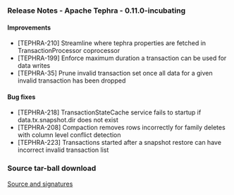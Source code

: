 <!--
 Licensed to the Apache Software Foundation (ASF) under one
 or more contributor license agreements.  See the NOTICE file
 distributed with this work for additional information
 regarding copyright ownership.  The ASF licenses this file
 to you under the Apache License, Version 2.0 (the
 "License"); you may not use this file except in compliance
 with the License.  You may obtain a copy of the License at

     http://www.apache.org/licenses/LICENSE-2.0

 Unless required by applicable law or agreed to in writing, software
 distributed under the License is distributed on an "AS IS" BASIS,
 WITHOUT WARRANTIES OR CONDITIONS OF ANY KIND, either express or implied.
 See the License for the specific language governing permissions and
 limitations under the License.
-->

<head>
  <title>Apache Tephra Release 0.11.0-incubating</title>
</head>

### Release Notes - Apache Tephra - 0.11.0-incubating

#### Improvements
* [TEPHRA-210] Streamline where tephra properties are fetched in TransactionProcessor coprocessor
* [TEPHRA-199] Enforce maximum duration a transaction can be used for data writes
* [TEPHRA-35] Prune invalid transaction set once all data for a given invalid transaction has been dropped

#### Bug fixes
* [TEPHRA-218] TransactionStateCache service fails to startup if data.tx.snapshot.dir does not exist
* [TEPHRA-208] Compaction removes rows incorrectly for family deletes with column level conflict detection
* [TEPHRA-223] Transactions started after a snapshot restore can have incorrect invalid transaction list

### Source tar-ball download
[Source and signatures](http://www.apache.org/dyn/closer.cgi/incubator/tephra/0.11.0-incubating/src)
